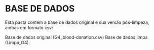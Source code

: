 # BASE DE DADOS

Esta pasta contém a base de dados original e sua versão pós-limpeza, ambas em formato csv:

Base de dados original (G4_blood-donation.csv)
Base de dados limpa (Limpa_G4).
